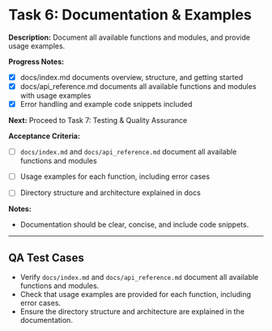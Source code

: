 # Task 6: Documentation & Examples

**Description:**
Document all available functions and modules, and provide usage examples.

**Progress Notes:**
- [x] docs/index.md documents overview, structure, and getting started
- [x] docs/api_reference.md documents all available functions and modules with usage examples
- [x] Error handling and example code snippets included

**Next:** Proceed to Task 7: Testing & Quality Assurance

**Acceptance Criteria:**
- [ ] `docs/index.md` and `docs/api_reference.md` document all available functions and modules
- [ ] Usage examples for each function, including error cases
- [ ] Directory structure and architecture explained in docs


**Notes:**
- Documentation should be clear, concise, and include code snippets.

---

## QA Test Cases

- Verify `docs/index.md` and `docs/api_reference.md` document all available functions and modules.
- Check that usage examples are provided for each function, including error cases.
- Ensure the directory structure and architecture are explained in the documentation.

